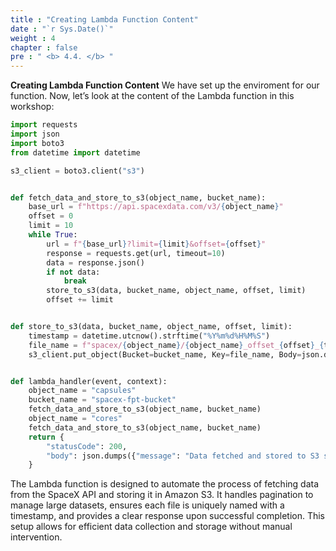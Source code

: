 ```yaml
---
title : "Creating Lambda Function Content"
date : "`r Sys.Date()`"
weight : 4
chapter : false
pre : " <b> 4.4. </b> "
---
```


**Creating Lambda Function Content**
We have set up the enviroment for our function.  Now, let’s look at the content of the Lambda function in this workshop:
```python
import requests
import json
import boto3
from datetime import datetime

s3_client = boto3.client("s3")


def fetch_data_and_store_to_s3(object_name, bucket_name):
    base_url = f"https://api.spacexdata.com/v3/{object_name}"
    offset = 0
    limit = 10
    while True:
        url = f"{base_url}?limit={limit}&offset={offset}"
        response = requests.get(url, timeout=10)
        data = response.json()
        if not data:
            break
        store_to_s3(data, bucket_name, object_name, offset, limit)
        offset += limit


def store_to_s3(data, bucket_name, object_name, offset, limit):
    timestamp = datetime.utcnow().strftime("%Y%m%d%H%M%S")
    file_name = f"spacex/{object_name}/{object_name}_offset_{offset}_{timestamp}.json"
    s3_client.put_object(Bucket=bucket_name, Key=file_name, Body=json.dumps(data))


def lambda_handler(event, context):
    object_name = "capsules"
    bucket_name = "spacex-fpt-bucket"
    fetch_data_and_store_to_s3(object_name, bucket_name)
    object_name = "cores"
    fetch_data_and_store_to_s3(object_name, bucket_name)
    return {
        "statusCode": 200,
        "body": json.dumps({"message": "Data fetched and stored to S3 successfully"}),
    }

```

The Lambda function is designed to automate the process of fetching data from the SpaceX API and storing it in Amazon S3. It handles pagination to manage large datasets, ensures each file is uniquely named with a timestamp, and provides a clear response upon successful completion. This setup allows for efficient data collection and storage without manual intervention.